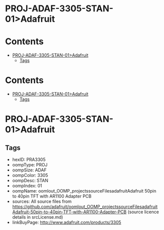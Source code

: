 
PROJ-ADAF-3305-STAN-01>Adafruit
===============================

Contents
========

* [PROJ-ADAF-3305-STAN-01>Adafruit](#proj-adaf-3305-stan-01adafruit)
	* [Tags](#tags)

Contents
========

* [PROJ-ADAF-3305-STAN-01>Adafruit](#proj-adaf-3305-stan-01adafruit)
	* [Tags](#tags)

# PROJ-ADAF-3305-STAN-01>Adafruit

## Tags

- hexID: PRA3305
- oompType: PROJ
- oompSize: ADAF
- oompColor: 3305
- oompDesc: STAN
- oompIndex: 01
- oompName: oomlout_OOMP_projectssourceFilesadafruitAdafruit 50pin to 40pin TFT with AR1100 Adapter PCB
- sources: All source files from https://github.com/adafruit/oomlout_OOMP_projectssourceFilesadafruitAdafruit-50pin-to-40pin-TFT-with-AR1100-Adapter-PCB (source licence details in srcLicense.md)
- linkBuyPage: http://www.adafruit.com/products/3305
